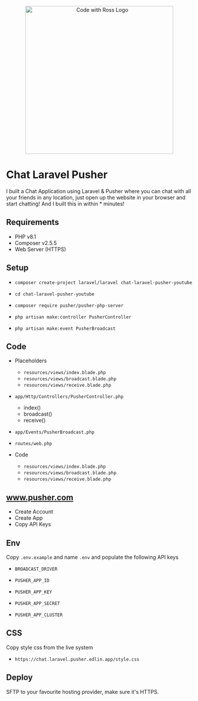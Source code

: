 <p align="center">
    <a href="https://www.codewithross.com/" target="_blank">
        <img src="https://assets.edlin.app/logo/codewithross/logo-dark.svg" width="400" alt="Code with Ross Logo">
    </a>
</p>

# Chat Laravel Pusher

I built a Chat Application using Laravel & Pusher where you can chat with all your friends in any location,
just open up the website in your browser and start chatting!
And I built this in within * minutes!

## Requirements

- PHP v8.1
- Composer v2.5.5
- Web Server (HTTPS)

## Setup

- `composer create-project laravel/laravel chat-laravel-pusher-youtube`
- `cd chat-laravel-pusher-youtube`


- `composer require pusher/pusher-php-server`


- `php artisan make:controller PusherController`
- `php artisan make:event PusherBroadcast`

## Code

- Placeholders
    - `resources/views/index.blade.php`
    - `resources/views/broadcast.blade.php`
    - `resources/views/receive.blade.php`


- `app/Http/Controllers/PusherController.php`
    - index()
    - broadcast()
    - receive()


- `app/Events/PusherBroadcast.php`


- `routes/web.php`


- Code
    - `resources/views/index.blade.php`
    - `resources/views/broadcast.blade.php`
    - `resources/views/receive.blade.php`

## www.pusher.com

- Create Account
- Create App
- Copy API Keys

## Env

Copy `.env.example` and name `.env` and populate the following API keys

- `BROADCAST_DRIVER`


- `PUSHER_APP_ID`
- `PUSHER_APP_KEY`
- `PUSHER_APP_SECRET`
- `PUSHER_APP_CLUSTER`

## CSS

Copy style css from the live system

- `https://chat.laravel.pusher.edlin.app/style.css`

## Deploy

SFTP to your favourite hosting provider, make sure it's HTTPS.
